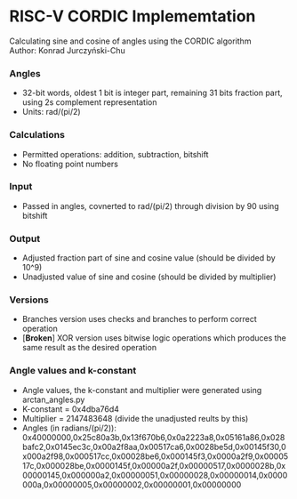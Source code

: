 # RISC-V CORDIC Implememtation
Calculating sine and cosine of angles using the CORDIC algorithm <br />
Author: Konrad Jurczyński-Chu

### Angles 
- 32-bit words, oldest 1 bit is integer part, remaining 31 bits fraction part, using 2s complement representation
- Units: rad/(pi/2)
### Calculations
- Permitted operations: addition, subtraction, bitshift
- No floating point numbers
### Input
- Passed in angles, covnerted to rad/(pi/2) through division by 90 using bitshift
### Output
- Adjusted fraction part of sine and cosine value (should be divided by 10^9)
- Unadjusted value of sine and cosine (should be divided by multiplier)
### Versions
- Branches version uses checks and branches to perform correct operation
- [<b>Broken</b>] XOR version uses bitwise logic operations which produces the same result as the desired operation 
### Angle values and k-constant
- Angle values, the k-constant and multiplier were generated using arctan_angles.py 
- K-constant = 0x4dba76d4
- Multiplier = 2147483648 (divide the unadjusted reults by this)
- Angles (in radians/(pi/2)): 0x40000000,0x25c80a3b,0x13f670b6,0x0a2223a8,0x05161a86,0x028bafc2,0x0145ec3c,0x00a2f8aa,0x00517ca6,0x0028be5d,0x00145f30,0x000a2f98,0x000517cc,0x00028be6,0x000145f3,0x0000a2f9,0x0000517c,0x000028be,0x0000145f,0x00000a2f,0x00000517,0x0000028b,0x00000145,0x000000a2,0x00000051,0x00000028,0x00000014,0x0000000a,0x00000005,0x00000002,0x00000001,0x00000000
